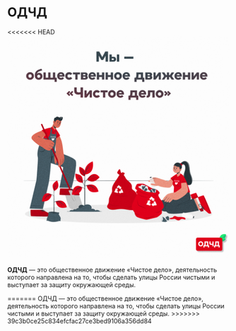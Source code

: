 # ОДЧД

<<<<<<< HEAD
<img src='./img/03.png' alt=''>

<p><b>ОДЧД</b> — это общественное движение «Чистое дело», деятельность которого направлена на то, чтобы сделать улицы России чистыми и выступает за защиту окружающей среды.</p>
=======
ОДЧД — это общественное движение «Чистое дело», деятельность которого направлена на то, чтобы сделать улицы России чистыми и выступает за защиту окружающей среды.
>>>>>>> 39c3b0ce25c834efcfac27ce3bed9106a356dd84
